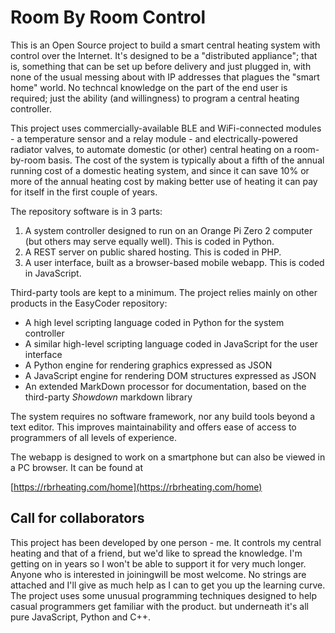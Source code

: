 # Room By Room Control

This is an Open Source project to build a smart central heating system with control over the Internet. It's designed to be a "distributed appliance"; that is, something that can be set up before delivery and just plugged in, with none of the usual messing about with IP addresses that plagues the "smart home" world. No techncal knowledge on the part of the end user is required; just the ability (and willingness) to program a central heating controller.

This project uses commercially-available BLE and WiFi-connected modules - a temperature sensor and a relay module - and electrically-powered radiator valves, to automate domestic (or other) central heating on a room-by-room basis. The cost of the system is typically about a fifth of the annual running cost of a domestic heating system, and since it can save 10% or more of the annual heating cost by making better use of heating it can pay for itself in the first couple of years.

The repository software is in 3 parts:

  1. A system controller designed to run on an Orange Pi Zero 2 computer (but others may serve equally well). This is coded in Python.
  1. A REST server on public shared hosting. This is coded in PHP.
  1. A user interface, built as a browser-based mobile webapp. This is coded in JavaScript.

Third-party tools are kept to a minimum. The project relies mainly on other products in the EasyCoder repository:

  - A high level scripting language coded in Python for the system controller
  - A similar high-level scripting language coded in JavaScript for the user interface
  - A Python engine for rendering graphics expressed as JSON
  - A JavaScript engine for rendering DOM structures expressed as JSON
  - An extended MarkDown processor for documentation, based on the third-party _Showdown_ markdown library

The system requires no software framework, nor any build tools beyond a text editor. This improves maintainability and offers ease of access to programmers of all levels of experience.

The webapp is designed to work on a smartphone but can also be viewed in a PC browser. It can be found at

[https://rbrheating.com/home](https://rbrheating.com/home)

## Call for collaborators

This project has been developed by one person - me. It controls my central heating and that of a friend, but we'd like to spread the knowledge. I'm getting on in years so I won't be able to support it for very much longer. Anyone who is interested in joiningwill be most welcome. No strings are attached and I'll give as much help as I can to get you up the learning curve. The project uses some unusual programming techniques designed to help casual programmers get familiar with the product. but underneath it's all pure JavaScript, Python and C++.
